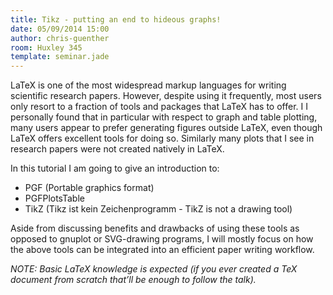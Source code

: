 ```yaml
---
title: Tikz - putting an end to hideous graphs!
date: 05/09/2014 15:00
author: chris-guenther
room: Huxley 345
template: seminar.jade
---
```

LaTeX is one of the most widespread markup languages for writing
scientific research papers. However, despite using it frequently, most
users only resort to a fraction of tools and packages that LaTeX has to
offer. I I personally found that in particular with respect to graph and
table plotting, many users appear to prefer generating figures outside
LaTeX, even though LaTeX offers excellent tools for doing so. Similarly
many plots that I see in research papers were not created natively in
LaTeX.

In this tutorial I am going to give an introduction to:
* PGF (Portable graphics format)
* PGFPlotsTable
* TikZ (Tikz ist kein Zeichenprogramm - TikZ is not a drawing tool)

Aside from discussing benefits and drawbacks of using these tools as
opposed to gnuplot or SVG-drawing programs, I will mostly focus on how
the above tools can be integrated into an efficient paper writing
workflow.

<span class="more"></span>

_NOTE: Basic LaTeX knowledge is expected (if you ever created a
TeX document from scratch that’ll be enough to follow the talk)._
